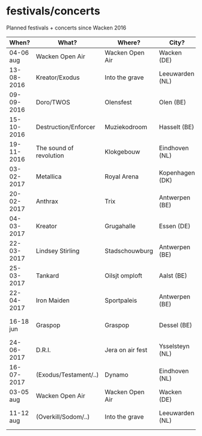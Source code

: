 # festivals/concerts

Planned festivals + concerts since Wacken 2016

| When? | What? | Where? | City? | Tix
|---|---|---|---| --- |
|04-06 aug | Wacken Open Air | Wacken Open Air | Wacken (DE) | Yes!
|13-08-2016 | Kreator/Exodus | Into the grave | Leeuwarden (NL) | Yes!
|09-09-2016 | Doro/TWOS | Olensfest | Olen (BE) | Yes!
|15-10-2016 | Destruction/Enforcer | Muziekodroom | Hasselt (BE) | Yes!
|19-11-2016 | The sound of revolution | Klokgebouw | Eindhoven (NL) | Yes!
|03-02-2017 | Metallica | Royal Arena | Kopenhagen (DK) | Yes!
|20-02-2017 | Anthrax | Trix | Antwerpen (BE) | Yes!
|04-03-2017 | Kreator | Grugahalle | Essen (DE) | Yes!
|22-03-2017 | Lindsey Stirling | Stadschouwburg | Antwerpen (BE) | Yes!
|25-03-2017 | Tankard | Oilsjt omploft | Aalst (BE) | Not yet :(
|22-04-2017 | Iron Maiden | Sportpaleis | Antwerpen (BE) | Yes!
|16-18 jun | Graspop | Graspop | Dessel (BE) | Not yet :(
|24-06-2017 | D.R.I. | Jera on air fest | Ysselsteyn (NL) | Not yet :(
|16-07-2017 | (Exodus/Testament/..) | Dynamo | Eindhoven (NL) | Yes!
|03-05 aug | Wacken Open Air | Wacken Open Air | Wacken (DE) | Yes!
|11-12 aug | (Overkill/Sodom/..) | Into the grave | Leeuwarden (NL) | Not yet :(

